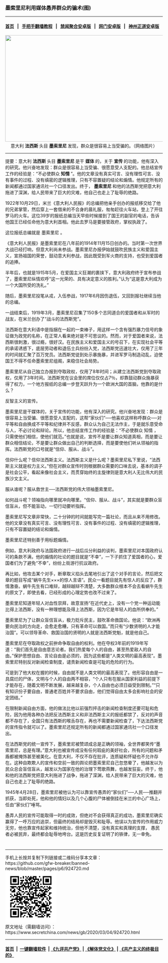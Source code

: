 ### 墨索里尼利用媒体愚弄群众的骗术(图)
------------------------

#### [首页](https://github.com/gfw-breaker/banned-news/blob/master/README.md) &nbsp;&nbsp;|&nbsp;&nbsp; [手把手翻墙教程](https://github.com/gfw-breaker/guides/wiki) &nbsp;&nbsp;|&nbsp;&nbsp; [禁闻聚合安卓版](https://github.com/gfw-breaker/bn-android) &nbsp;&nbsp;|&nbsp;&nbsp; [网门安卓版](https://github.com/oGate2/oGate) &nbsp;&nbsp;|&nbsp;&nbsp; [神州正道安卓版](https://github.com/SzzdOgate/update) 



<div class="article_right" style="fone-color:#000">
 <p style="text-align:center">
  <img alt="" src="http://img2.secretchina.com/pic/2018/8-15/p2240331a873673330-ss.jpg" style="height:340px; width:600px"/>
  <br>
   意大利
   <strong>
    法西斯
   </strong>
   头目
   <strong>
    墨索里尼
   </strong>
   发现，群众是很容易上当受骗的。（网络图片）
   <span id="hideid" name="hideid" style="color:red;display:none;">
    <span href="https://www.secretchina.com">
    </span>
   </span>
  </br>
 </p>
 <div id="txt-mid1-t21-2017">
  

---


  </div>
 </div>
 <p>
  提要：意大利
  <strong>
   <span href="https://www.secretchina.com/news/gb/tag/法西斯" target="_blank">
    法西斯
   </span>
  </strong>
  头目
  <strong>
   墨索里尼
  </strong>
  是干
  <strong>
   媒体
  </strong>
  的，关于
  <strong>
   宣传
  </strong>
  的功能，他有深入的研究。他兴奋地发现：群众是很容易上当受骗、很愿意受人支配的。他总结宣传工作的经验是：“不必使群众
  <strong>
   知情
  </strong>
  ”。他的文章没有真实可言、没有理性可言、没有事件的过程、没有缜密的逻辑推理，只有不容置疑的结论和煽情。他规定所有的新闻都通过国家通讯社一个口径发出。终于，
  <strong>
   墨索里尼
  </strong>
  和他的法西斯党把意大利拖进了深渊，给人民带来了巨大的灾难，他自己也走上了耻辱的绝路。
  <span id="hideid" name="hideid" style="color:red;display:none;">
   <span href="https://www.secretchina.com">
   </span>
  </span>
 </p>
 <p>
  1922年10月29日，米兰《意大利人民报》的总编把他亲手创办的报纸移交给了他的兄弟掌管，然后穿上一套借来的不合身的晨礼服，匆匆赶往火车站，登上了开往罗马的火车。这位39岁的报纸总编当天早些时候接到了国王的副官的电话，告诉他国王已经任命他为意大利首相。他此去罗马是要接管政府，掌权执政了。
 </p>
 <p>
  这位报纸总编就是
  <span href="https://www.secretchina.com/news/gb/tag/墨索里尼" target="_blank">
   墨索里尼
  </span>
  。
 </p>
 <p>
  《意大利人民报》是墨索里尼在八年前的1914年11月15日创办的。当时第一次世界大战已经打响，但意大利尚未参战。墨索里尼办报伊始就鼓吹民族主义和爱国主义，宣扬祖国的荣誉，鼓动意大利参战，因此既受到军火商的支持，也受到爱国者的追捧。
 </p>
 <p>
  半年后，也就是1915年5月，在爱国主义狂潮的裹挟下，意大利政府终于宣布参战了，墨索里尼纵情欢呼“这一光荣的、具有决定意义的胜利。”认为“这是意大利成为一个大国所受的洗礼。”
 </p>
 <p>
  随后，墨索里尼投笔从戎，入伍参战，1917年6月因伤退伍，又回到报社继续当他的总编。
 </p>
 <p>
  一战结束后，1919年3月，墨索里尼召集了150多个志同道合的爱国者和从军时的战友，在米兰创办了“战斗的法西斯党”。
 </p>
 <p>
  法西斯在意大利语中是指捆在一起的一束棒子，用这样一个含有强烈暴力信号的象征做为政党的名称，在正常人看来绝对是不可思议的。然而，对于爱国者来说，法西斯很刺激，很过瘾，很好汉。在民族主义和爱国主义的号召下，在实现社会平等的承诺诱惑下，底层劳动者和退伍士兵纷纷入党，法西斯党迅速壮大，仅用了三年的时间就汇聚了百万党员。法西斯党徒到处示暴施暴，并进军罗马制造动乱，迫使国王不得不任命墨索里尼组阁，来稳住社会局势。
 </p>
 <p>
  墨索里尼从自己独立办报到夺取政权，仅用了8年时间；从建立法西斯党到夺取政权，仅用了3年时间。法西斯党在议会里的席位仅仅占7％，却靠鼓动群众施暴获得了权力，一个地方报纸的总编一步登天跃升为一个欧洲大国的首脑，他靠的是什么？
 </p>
 <p>
  反智主义的宣传。
 </p>
 <p>
  墨索里尼是干媒体的，关于宣传的功能，他有深入的研究。他兴奋地发现：群众是很容易上当受骗、很愿意受人支配的，这帮“家伙们”──他喜欢这样称呼群众──对平等和自由换成不平等和纪律并不反感，群众认为自己无法作主，于是就乐意受命与人，不必讨论和辩论。所以，他总结宣传工作的经验是：“不必使群众
  <span href="https://www.secretchina.com/news/gb/tag/知情" target="_blank">
   知情
  </span>
  ，只需使他们相信，使他们就范。”也就是说，宣传不是要让群众知道真相，而是要让群众相信结论，不是要让群众做出自己的判断选择，而是要使他们听从领袖的指挥。法西斯党的口号就是“信仰、服从、战斗”。
 </p>
 <p>
  信仰什么呢？信仰法西斯主义。法西斯主义是什么呢？墨索里尼私下里说，“法西斯主义就是权力主义。”但在对群众宣传时则根据群众需要的口味去说，基本的调子是社会公平，看起来像社会主义，而贯穿始终的主旋律则是意大利人无比伟大的民族沙文主义。
 </p>
 <p>
  服从谁呢？服从救世主──法西斯党的伟大领袖墨索里尼。
 </p>
 <center>
  <div style="max-width: 632px;height:180px; display: none; text-align: center; margin: 0 auto; overflow: hidden;overflow-x: hidden;">
   <div id="taboola-midarticle-thumbnails" style="max-width: 632px;height:180px;overflow: hidden;overflow-x: hidden;">
   </div>
  </div>
  <div>
   <ins class="adsbygoogle" data-ad-client="ca-pub-1276641434651360" data-ad-format="fluid" data-ad-layout="in-article" data-ad-slot="5164544770" style="display:block; text-align:center;">
   </ins>
  </div>
 </center>
 <p>
  如何战斗呢？领袖指向哪里就冲向哪里。“信仰、服从、战斗”，其实就是要群众盲信盲从，但不能盲动，一切行动要听指挥。
 </p>
 <p>
  墨索里尼写文章非常快，二十分钟的时间就能写完一篇社论，而且从来不用修改。他的文章没有真实可言、没有理性可言、没有事件的过程、没有缜密的逻辑推理，只有不容置疑的结论和煽情。
 </p>
 <p>
  墨索里尼还特别善于用标题煽情。
 </p>
 <p>
  例如，意大利政府与法国政府进行一战后瓜分利益的谈判，墨索里尼对本国政府认可的条款不满，他的煽情的社论的题目就是“不幸”，一下子抓住了爱国者的心，爱国者们为了避免“不幸”，纷纷上街游行抗议政府。
 </p>
 <p>
  再比如，他攻击某个对手，断章取义掐头去尾地引出了这个对手的言论，然后把文章的题目写成“蜗牛先生×××的惊人言语”。民众一看题目就先有惊人的反应了，群情激奋。蜗牛先生有口难辩，越辩越辩不清楚，大多数群众根本不会去看蜗牛先生的原文了，即使去看，已经形成的心理定势也改不过来了。
 </p>
 <center>
  <ins class="adsbygoogle" data-ad-client="ca-pub-1276641434651360" data-ad-format="fluid" data-ad-layout="in-article" data-ad-slot="3646767294" style="display:block; text-align:center;">
  </ins>
 </center>
 <p>
  墨索里尼知道年轻人对血性崇拜，故意宣扬“在近代史上，没有一个党一种运动能比得上法西斯，没有一种理想能及得上法西斯，因为它是年轻人的血所供奉的。”
 </p>
 <p>
  墨索里尼为了让群众盲信盲从，极力贬斥民主，鼓吹革命救国论。他说：“欧洲再要向民治的方向走，会愈走愈糟，只有革命可以救国。”而只有“少数贤明的人才能治国”。可以领导革命、救国治国的贤明的人就是法西斯党魁，就是他自己。
 </p>
 <p>
  墨索里尼在夺取政权之前拚命争取自由的权利。他在夺权3年前的1919年写道：“我们首先是自由意志论者。我们热爱每个人的自由，甚至热爱敌人的自由。”保护思想自由、言论自由是必须的，因为这些都是“人类文明的最高表现”。墨索里尼特别反对新闻检查制度，谴责新闻检查是可耻的危险的行为。
 </p>
 <p>
  可是到了他大权在握的时候，自由就不是人类文明的最高表现了。他形容自由是一具腐烂的尸体，文明与个人的自由两不相容，“个人只有在服从国家利益的前提下才能存在，随着文明不断发展，越来越复杂，个人自由也必须日益受到限制。”“只有知识份子要自由，普通老百姓并不要求自由，他们觉得自由太多会影响社会的安定团结。”
 </p>
 <p>
  在限制新闻自由方面，他的做法比他以前强烈抨击的新闻检查制度还要可耻和危险，因为他用各种办法把反法西斯主义和非法西斯主义的报纸都禁了，反对的声音都不存在了，全国只有法西斯的喉舌存在，再也不需要新闻检查了，下达法西斯党的宣传指令就可以了。墨索里尼还规定所有的新闻都通过国家通讯社一个口径发出。
 </p>
 <p>
  在法西斯党的统一宣传下，墨索里尼被赞颂成总是正确的领袖，全世界都笑传“墨索里尼，总是有理。”意大利也被宣传成没有任何瑕疵的美好社会，所有的问题和矛盾都被掩饰甚至被美化。在意大利，不仅不存在批评，连质疑和怀疑也不允许存在。这种自欺欺人的宣传和空前一致的舆论把墨索里尼自己忽悠晕了，他越发以为民众总会盲信盲从，越发以为国家在他的治理下莺歌燕舞，也越发狂妄。终于，他和他的法西斯党把意大利拖进了战争，拖进了深渊，给人民带来了巨大的灾难，他自己也走上了耻辱的绝路。
 </p>
 <p>
  1945年4月28日，墨索里尼被他认为可以靠宣传愚弄的“家伙们”──人民──推翻并抓获，当即处死，他和他的情妇以及几个心腹的尸体被倒挂在米兰的中心广场上，任由“家伙们”唾骂。
 </p>
 <p>
  愚弄人民的宣传可能取得一时的成效，但绝对不会获得真正的成功，墨索里尼确实赢得了一呼万应的追崇，但最终的结局却是毁灭和耻辱。他误以为宣传的作用威力无穷，他也靠宣传起家和维持统治，但他不清楚，没有真实和真理的支撑，
  <span href="https://www.secretchina.com/news/gb/tag/愚民" target="_blank">
   愚民
  </span>
  者必被民弃，最终都会耻辱地垮台。这是历史反复证明了的铁律，无一幸免。
  <center>
   <div>
    <div id="txt-mid2-t22-2017" style="display: block;  max-height: 351px;  overflow: hidden;">
     <div id="SC-21xxx">
     </div>
     <ins class="adsbygoogle" data-ad-client="ca-pub-1276641434651360" data-ad-format="auto" data-ad-slot="4301710469" data-full-width-responsive="true" style="display:block">
     </ins>
    </div>
   </div>
  </center>
  <div style="padding-top:12px;">
  </div>
 </p>
</div>

<hr/>
手机上长按并复制下列链接或二维码分享本文章：<br/>
https://github.com/gfw-breaker/banned-news/blob/master/pages/p6/924720.md <br/>
<a href='https://github.com/gfw-breaker/banned-news/blob/master/pages/p6/924720.md'><img src='https://github.com/gfw-breaker/banned-news/blob/master/pages/p6/924720.md.png'/></a> <br/>
原文地址（需翻墙访问）：https://www.secretchina.com/news/gb/2020/03/04/924720.html


------------------------
#### [首页](https://github.com/gfw-breaker/banned-news/blob/master/README.md) &nbsp;|&nbsp; [一键翻墙软件](https://github.com/gfw-breaker/nogfw/blob/master/README.md) &nbsp;| [《九评共产党》](https://github.com/gfw-breaker/9ping.md/blob/master/README.md#九评之一评共产党是什么) | [《解体党文化》](https://github.com/gfw-breaker/jtdwh.md/blob/master/README.md) | [《共产主义的终极目的》](https://github.com/gfw-breaker/gczydzjmd.md/blob/master/README.md)


<img src='http://gfw-breaker.win/banned-news/pages/p6/924720.md' width='0px' height='0px'/>